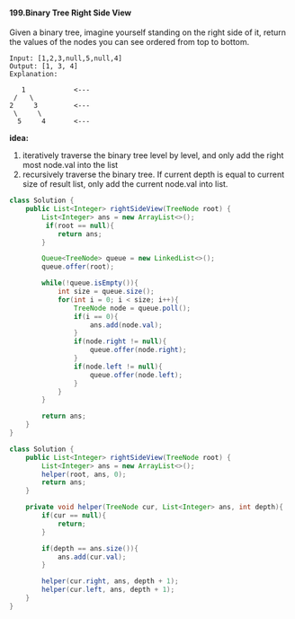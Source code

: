 #### 199.Binary Tree Right Side View
Given a binary tree, imagine yourself standing on the right side of it, return the values of the nodes you can see ordered from top to bottom.
```
Input: [1,2,3,null,5,null,4]
Output: [1, 3, 4]
Explanation:

   1            <---
 /   \
2     3         <---
 \     \
  5     4       <---
```
__idea:__
1. iteratively traverse the binary tree level by level, and only add the right most node.val into the list
2. recursively traverse the binary tree. If current depth is equal to current size of result list, only add the current node.val into list.

```java
class Solution {
    public List<Integer> rightSideView(TreeNode root) {        
        List<Integer> ans = new ArrayList<>();
         if(root == null){
            return ans;
        }

        Queue<TreeNode> queue = new LinkedList<>();
        queue.offer(root);

        while(!queue.isEmpty()){
            int size = queue.size();
            for(int i = 0; i < size; i++){
                TreeNode node = queue.poll();
                if(i == 0){
                    ans.add(node.val);
                }
                if(node.right != null){
                    queue.offer(node.right);
                }
                if(node.left != null){
                    queue.offer(node.left);
                }
            }
        }

        return ans;
    }
}
```
```java
class Solution {
    public List<Integer> rightSideView(TreeNode root) {
        List<Integer> ans = new ArrayList<>();
        helper(root, ans, 0);
        return ans;
    }

    private void helper(TreeNode cur, List<Integer> ans, int depth){
        if(cur == null){
            return;
        }

        if(depth == ans.size()){
            ans.add(cur.val);
        }

        helper(cur.right, ans, depth + 1);
        helper(cur.left, ans, depth + 1);
    }
}
```
